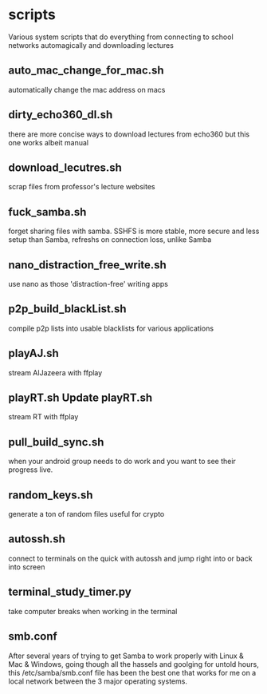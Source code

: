 # scripts

Various system scripts that do everything from connecting to school networks automagically and downloading lectures

## auto_mac_change_for_mac.sh	
  automatically change the mac address on macs
## dirty_echo360_dl.sh	
  there are more concise ways to download lectures from echo360 but this one works albeit manual
## download_lecutres.sh	
  scrap files from professor's lecture websites
## fuck_samba.sh	
  forget sharing files with samba. SSHFS is more stable, more secure and less setup than Samba, refreshs on connection loss, unlike Samba
## nano_distraction_free_write.sh	
  use nano as those 'distraction-free' writing apps
## p2p_build_blackList.sh
  compile p2p lists into usable blacklists for various applications
## playAJ.sh
  stream AlJazeera with ffplay
## playRT.sh	Update playRT.sh	
  stream RT with ffplay
## pull_build_sync.sh	
  when your android group needs to do work and you want to see their progress live.
## random_keys.sh	
  generate a ton of random files useful for crypto
## autossh.sh	
  connect to terminals on the quick with autossh and jump right into or back into screen
## terminal_study_timer.py	
  take computer breaks when working in the terminal
  
## smb.conf
  After several years of trying to get Samba to work properly with Linux & Mac & Windows, going though all the hassels and goolging for untold hours, this /etc/samba/smb.conf file has been the best one that works for me on a local network between the 3 major operating systems.
  
  
